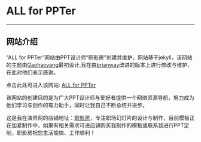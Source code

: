# ALL for PPTer

---

## 网站介绍

“ALL for PPTer”网站由PPT设计师“职影房”创建并维护，网站基于jekyll，该网站的主题由[Gaohaoyang](https://github.com/Gaohaoyang/gaohaoyang.github.io)最初设计,我在由[brianway](https://github.com/brianway)改进的版本上进行修改与维护，在此对他们表示感谢。

点击此处可进入该网站: [ALL for PPTer](http://zhiyingfang.github.io/)

该网站的创建目的是为广大PPT设计师与爱好者提供一个网络资源导航，努力成为他们学习与创作的有力助手，同时让我自己不断总结并进步。

这是我在演界网的店铺地址：[职影房](http://zyf.yanj.cn)，专注职场幻灯片的设计与制作，目前模板正在加紧制作中，如果有相关需求可进店铺购买我制作的模板或联系我进行PPT定制，职影房祝您生活愉快、工作顺利！

